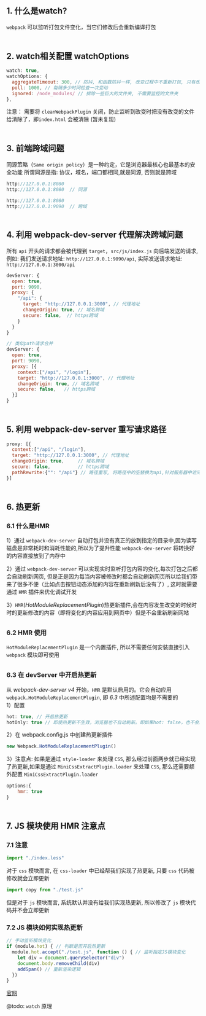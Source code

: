 ## 1. 什么是watch?
`webpack` 可以监听打包文件变化，当它们修改后会重新编译打包
<div style="margin-bottom: 50px;"></div>

## 2. watch相关配置 watchOptions
```js
watch: true,
watchOptions: {
  aggregateTimeout: 300, // 防抖, 和函数防抖一样, 改变过程中不重新打包, 只有改变完成指定时间后才打包
  poll: 1000, // 每隔多少时间检查一次变动
  ignored: /node_modules/ // 排除一些巨大的文件夹, 不需要监控的文件夹
},
```

注意：
需要将 `cleanWebpackPlugin` 关闭，防止监听到改变时把没有改变的文件给清除了，即`index.html` 会被清除 (暂未复现)
<div style="margin-bottom: 50px;"></div>


## 3. 前端跨域问题
同源策略（`Same origin policy`）是一种约定，它是浏览器最核心也最基本的安全功能
所谓同源是指: 协议，域名，端口都相同,就是同源, 否则就是跨域
```js
http://127.0.0.1:8080
http://127.0.0.1:8080  // 同源

http://127.0.0.1:8080
http://127.0.0.1:9090  // 跨域
```
<div style="margin-bottom: 50px;"></div>


## 4. 利用 webpack-dev-server 代理解决跨域问题
所有 `api` 开头的请求都会被代理到 `target`，`src/js/index.js` 向后端发送的请求, 例如: 我们发送请求地址: `http://127.0.0.1:9090/api`, 实际发送请求地址: `http://127.0.0.1:3000/api`

```js
devServer: {
  open: true,
  port: 9090,
  proxy: {
    "/api": {
      target: "http://127.0.0.1:3000", // 代理地址
      changeOrigin: true, // 域名跨域
      secure: false,  // https跨域
    }
  }
}

// 类似path请求合并
devServer: {
  open: true,
  port: 9090,
  proxy: [{
    context:["/api", "/login"],
    target: "http://127.0.0.1:3000", // 代理地址
    changeOrigin: true, // 域名跨域
    secure: false,   // https跨域
  }]
}
```
<div style="margin-bottom: 50px;"></div>


## 5. 利用 webpack-dev-server 重写请求路径
```js
proxy: [{
  context:["/api", "/login"],
  target: "http://127.0.0.1:3000", // 代理地址
  changeOrigin: true,     // 域名跨域
  secure: false,          // https跨域
  pathRewrite:{"": "/api"} // 路径重写, 将路径中的空替换为api,针对服务器中访问路径修改（统一添加api前缀），但不想修改前端请求的情况
}]
```
<div style="margin-bottom: 50px;"></div>

## 6. 热更新
### 6.1 什么是HMR

1）通过 `webpack-dev-server` 自动打包并没有真正的放到指定的目录中,因为读写磁盘是非常耗时和消耗性能的,所以为了提升性能 `webpack-dev-server` 将转换好的内容直接放到了内存中

2）通过 `webpack-dev-server` 可以实现实时监听打包内容的变化,每次打包之后都会自动刷新网页, 但是正是因为每当内容被修改时都会自动刷新网页所以给我们带来了很多不便（比如点击按钮动态添加的内容在重新刷新后没有了）, 这时就需要通过 `HMR` 插件来优化调试开发

3）`HMR`(*HotModuleReplacementPlugin*)热更新插件,会在内容发生改变的时候时时的更新修改的内容（即将变化的内容应用到网页中）但是不会重新刷新网站
<div style="margin-bottom: 30px;"></div>

### 6.2 HMR 使用
`HotModuleReplacementPlugin` 是一个内置插件, 所以不需要任何安装直接引入 `webpack` 模块即可使用
<div style="margin-bottom: 30px;"></div>

### 6.3 在 devServer 中开启热更新
从 *webpack-dev-server v4* 开始，`HMR` 是默认启用的。它会自动应用 `webpack.HotModuleReplacementPlugin`, 即 *6.3* 中所述配置均是不需要的<br>
1）配置
```js
hot: true, // 开启热更新
hotOnly: true // 即使热更新不生效，浏览器也不自动刷新。即如果hot: false，也不会刷新网页。但如果hot: false，且没有设置hotOnly，则会刷新网页
```

2）在 webpack.config.js 中创建热更新插件
```js
new Webpack.HotModuleReplacementPlugin()
```

3）注意点:
如果是通过 `style-loader` 来处理 `CSS`, 那么经过前面两步就已经实现了热更新,如果是通过 `MiniCssExtractPlugin.loader` 来处理 `CSS`, 那么还需要额外配置 `MiniCssExtractPlugin.loader`
```js
options:{
    hmr: true
}
```

<div style="margin-bottom: 50px;"></div>

## 7. JS 模块使用 HMR 注意点
### 7.1 注意
```js
import "./index.less"
``` 
对于 `css` 模块而言, 在 `css-loader` 中已经帮我们实现了热更新, 只要 `css` 代码被修改就会立即更新

```js
import copy from "./test.js"
```

但是对于 `js` 模块而言, 系统默认并没有给我们实现热更新, 所以修改了 `js` 模块代码并不会立即更新

### 7.2 JS 模块如何实现热更新
```js
// 手动监听模块变化
if (module.hot) { // 判断是否开启热更新
  module.hot.accept("./test.js", function () { // 监听指定JS模块变化
    let div = document.querySelector("div")
    document.body.removeChild(div)
    addSpan() // 重新渲染逻辑
  })
}
```

[官网](https://webpack.js.org/configuration/dev-server/)

@todo: `watch` 原理